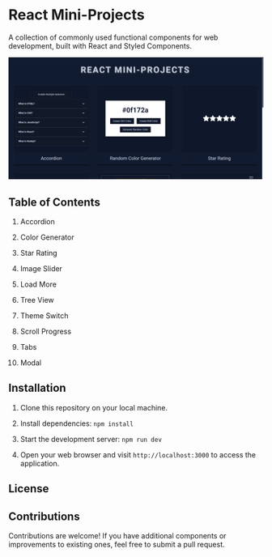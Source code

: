 # React Mini-Projects

A collection of commonly used functional components for web development, built with React and Styled Components.

![Screenshot](./static//images/Snapshot_1.png)

## Table of Contents

1.  Accordion

2.  Color Generator

3.  Star Rating

4.  Image Slider

5.  Load More

6.  Tree View

7.  Theme Switch

8.  Scroll Progress

9.  Tabs

10. Modal

## Installation

1. Clone this repository on your local machine.

2. Install dependencies: `npm install`

3. Start the development server: `npm run dev`

4. Open your web browser and visit `http://localhost:3000` to access the application.

## License

## Contributions

Contributions are welcome! If you have additional components or improvements to existing ones, feel free to submit a pull request.
